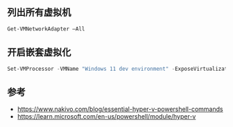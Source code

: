 ## 列出所有虚拟机

```powershell
Get-VMNetworkAdapter –All
```

## 开启嵌套虚拟化

```powershell
Set-VMProcessor -VMName "Windows 11 dev environment" -ExposeVirtualizationExtensions $true
```

## 参考

- https://www.nakivo.com/blog/essential-hyper-v-powershell-commands
- https://learn.microsoft.com/en-us/powershell/module/hyper-v